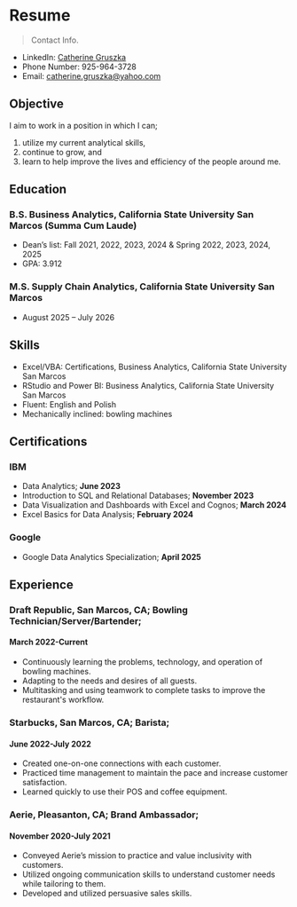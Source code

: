 # Resume
> Contact Info.

- LinkedIn: [Catherine Gruszka](https://www.linkedin.com/in/catherine-gruszka-479290220/)
- Phone Number: 925-964-3728
- Email: catherine.gruszka@yahoo.com

  
## Objective
I aim to work in a position in which I can;
1. utilize my current analytical skills,
2. continue to grow, and
3. learn to help improve the lives and efficiency of the people around me.

## Education

### B.S. Business Analytics, California State University San Marcos (Summa Cum Laude)
- Dean’s list: Fall 2021, 2022, 2023, 2024 & Spring 2022, 2023, 2024, 2025
-	GPA: 3.912

### M.S. Supply Chain Analytics, California State University San Marcos 
- August 2025 – July 2026

## Skills
- Excel/VBA: Certifications, Business Analytics, California State University San Marcos
- RStudio and Power BI: Business Analytics, California State University San Marcos
- Fluent: English and Polish
- Mechanically inclined: bowling machines					
					
## Certifications
### IBM 
- Data Analytics; **June 2023**
- Introduction to SQL and Relational Databases; **November 2023**
- Data Visualization and Dashboards with Excel and Cognos; **March 2024**
- Excel Basics for Data Analysis; **February 2024**

### Google
- Google Data Analytics Specialization; **April 2025**

## Experience

### Draft Republic, San Marcos, CA; Bowling Technician/Server/Bartender; 
#### March 2022-Current
- Continuously learning the problems, technology, and operation of bowling machines.
- Adapting to the needs and desires of all guests.
-	Multitasking and using teamwork to complete tasks to improve the restaurant's workflow.

### Starbucks, San Marcos, CA; Barista; 
#### June 2022-July 2022
-	Created one-on-one connections with each customer.
-	Practiced time management to maintain the pace and increase customer satisfaction. 
-	Learned quickly to use their POS and coffee equipment.
  
### Aerie, Pleasanton, CA; Brand Ambassador; 
#### November 2020-July 2021
-	Conveyed Aerie’s mission to practice and value inclusivity with customers. 
-	Utilized ongoing communication skills to understand customer needs while tailoring to them.
-	Developed and utilized persuasive sales skills.
